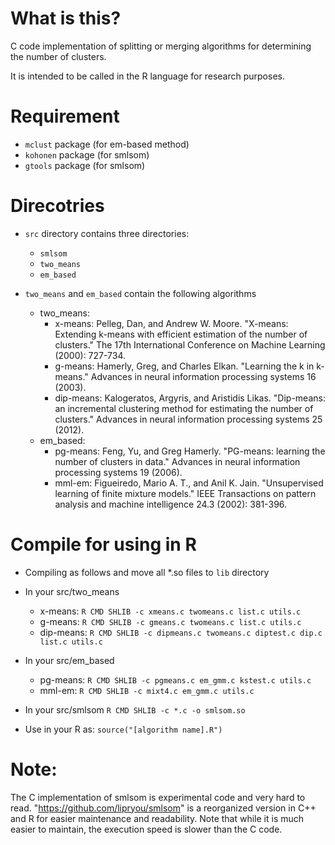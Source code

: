 # What is this?

C code implementation of splitting or merging algorithms for determining the number of clusters.

It is intended to be called in the R language for research purposes.

# Requirement

- `mclust` package (for em-based method)
- `kohonen` package (for smlsom)
- `gtools` package (for smlsom)

# Direcotries
- `src` directory contains three directories:
  - `smlsom`
  - `two_means`
  - `em_based`

- `two_means` and `em_based` contain the following algorithms
  - two_means:
    - x-means: Pelleg, Dan, and Andrew W. Moore. "X-means: Extending k-means with efficient estimation of the number of clusters." The 17th International Conference on Machine Learning (2000): 727-734.
    - g-means: Hamerly, Greg, and Charles Elkan. "Learning the k in k-means." Advances in neural information processing systems 16 (2003).
    - dip-means: Kalogeratos, Argyris, and Aristidis Likas. "Dip-means: an incremental clustering method for estimating the number of clusters." Advances in neural information processing systems 25 (2012).
  - em_based:
    - pg-means: Feng, Yu, and Greg Hamerly. "PG-means: learning the number of clusters in data." Advances in neural information processing systems 19 (2006).
    - mml-em: Figueiredo, Mario A. T., and Anil K. Jain. "Unsupervised learning of finite mixture models." IEEE Transactions on pattern analysis and machine intelligence 24.3 (2002): 381-396.

# Compile for using in R
- Compiling as follows and move all *.so files to `lib` directory
- In your src/two_means
  - x-means:   `R CMD SHLIB -c xmeans.c twomeans.c list.c utils.c`
  - g-means:   `R CMD SHLIB -c gmeans.c twomeans.c list.c utils.c`
  - dip-means: `R CMD SHLIB -c dipmeans.c twomeans.c diptest.c dip.c list.c utils.c`
- In your src/em_based
  - pg-means:  `R CMD SHLIB -c pgmeans.c em_gmm.c kstest.c utils.c`
  - mml-em:    `R CMD SHLIB -c mixt4.c em_gmm.c utils.c`
- In your src/smlsom `R CMD SHLIB -c *.c -o smlsom.so`

- Use in your R as: `source("[algorithm name].R")`

# Note:
 The C implementation of smlsom is experimental code and very hard to read.
 "https://github.com/lipryou/smlsom" is a reorganized version in C++ and R for easier maintenance and readability.
 Note that while it is much easier to maintain, the execution speed is slower than the C code.
